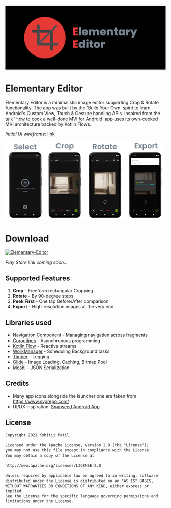 ![](art/app-banner.jpg)

# Elementary Editor

Elementary Editor is a minimalistic image editor supporting Crop & Rotate functionality. The app was built by the 'Build Your Own' spirit to learn Android's Custom View, Touch & Gesture handling APIs. Inspired from the talk ['How to cook a well-done MVI for Android'](https://www.youtube.com/watch?v=Ls0uKLqNFz4) app uses its own-cooked MVI architecture backed by Kotlin Flows.

_Initial UI wireframe_: [link](https://excalidraw.com/#json=jNM9NsQo2wud7YGNL6raj,VDVGFVMjls5xgdRgW2V24A)

![](art/feature-graphic.jpg)

# Download

[![Elementary-Editor](https://img.shields.io/badge/Elementary_Editor-apk-9fc037?style=for-the-badge&logo=android)](https://github.com/Kshitij09/Elementary-Editor/releases/download/v0.1.0/elementary-editor-release-v0.1.0.apk)

_Play Store link coming soon…_

## Supported Features
1. **Crop** - Freeform rectangular Cropping
1. **Rotate** - By 90-degree steps
1. **Peek First** - One tap Before/After comparison
1. **Export** - High-resolution images at the very end

## Libraries used
* [Navigation Component](https://developer.android.com/guide/navigation) - Managing navigation across fragments
* [Coroutines](https://kotlinlang.org/docs/coroutines-overview.html) - Asynchronous programming
* [Kotlin Flow](https://kotlinlang.org/docs/flow.html) - Reactive streams
* [WorkManager](https://developer.android.com/topic/libraries/architecture/workmanager) - Scheduling Background tasks
* [Timber](https://github.com/JakeWharton/timber) - Logging
* [Glide](https://github.com/bumptech/glide) -  Image Loading, Caching, Bitmap Pool
* [Moshi](https://github.com/square/moshi) - JSON Serialization

## Credits
* Many app icons alongside the launcher one are taken from https://www.svgrepo.com/
* UI/UX inspiration: [Snapseed Android App](https://play.google.com/store/apps/details?id=com.niksoftware.snapseed&hl=en_IN&gl=US)

License
-------

    Copyright 2021 Kshitij Patil

    Licensed under the Apache License, Version 2.0 (the "License");
    you may not use this file except in compliance with the License.
    You may obtain a copy of the License at

    http://www.apache.org/licenses/LICENSE-2.0

    Unless required by applicable law or agreed to in writing, software
    distributed under the License is distributed on an "AS IS" BASIS,
    WITHOUT WARRANTIES OR CONDITIONS OF ANY KIND, either express or implied.
    See the License for the specific language governing permissions and
    limitations under the License.
